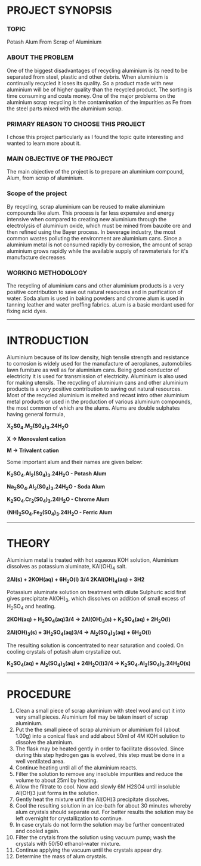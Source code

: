 # PROJECT SYNOPSIS

### TOPIC
Potash Alum From Scrap of Aluminium

### ABOUT THE PROBLEM
One of the biggest disadvantages of recycling aluminium is its need to be separated from steel, plastic and other debris. When aluminium is continually recycled it loses its quality. So a product made with new aluminium will be of higher quality than the recycled product. The sorting is time consuming and costs money. One of the major problems on the aluminium scrap recycling is the contamination of the impurities as Fe from the steel parts mixed with the aluminium scrap.

### PRIMARY REASON TO CHOOSE THIS PROJECT
I chose this project particularly as I found the topic quite interesting and wanted to learn more about it.

### MAIN OBJECTIVE OF THE PROJECT
The main objective of the project is to prepare an aluminium compound, Alum, from scrap of aluminium.

### Scope of the project
By recycling, scrap aluminium can be reused to make aluminium compounds like alum. This process is far less expensive and energy intensive when compared to creating new aluminium through the electrolysis of aluminium oxide, which must be mined from bauxite ore and then refined using the Bayer process. In beverage industry, the most common wastes polluting the environment are aluminium cans. Since a aluminium metal is not consumed rapidly by corrosion, the amount of scrap aluminium grows rapidly while the available supply of rawmaterials for it's manufacture decreases.

### WORKING METHODOLOGY
The recycling of aluminium cans and other aluminium products is a very positive contribution to save out natural resources and in purification of water. Soda alum is used in baking powders and chrome alum is used in tanning leather and water proffing fabrics. aLum is a basic mordant used for fixing acid dyes.


---


# INTRODUCTION

Aluminium because of its low density, high tensile strength and resistance to corrosion is widely used for the manufacture of aeroplanes, automobiles lawn furniture as well as for aluminium cans. Being good conductor of electricity it is used for transmission of electricity. Aluminium is also used for making utensils. The recycling of aluminium cans and other aluminium products is a very positive contribution to saving out natural resources. Most of the recycled aluminium is melted and recast intro other aluminium metal products or used in the production of various aluminium compounds, the most common of which are the alums. Alums are double sulphates having general formula,

**X<sub>2</sub>S0<sub>4</sub>.M<sub>2</sub>(S0<sub>4</sub>)<sub>3</sub>.24H<sub>2</sub>O**

**X -> Monovalent cation**

**M -> Trivalent cation**


Some important alum and their names are given below:

**K<sub>2</sub>SO<sub>4</sub>.Al<sub>2</sub>(S0<sub>4</sub>)<sub>3</sub>.24H<sub>2</sub>O - Potash Alum**

**Na<sub>2</sub>SO<sub>4</sub>.Al<sub>2</sub>(S0<sub>4</sub>)<sub>3</sub>.24H<sub>2</sub>O - Soda Alum**

**K<sub>2</sub>SO<sub>4</sub>.Cr<sub>2</sub>(S0<sub>4</sub>)<sub>3</sub>.24H<sub>2</sub>O - Chrome Alum**

**(NH)<sub>2</sub>SO<sub>4</sub>.Fe<sub>2</sub>(S0<sub>4</sub>)<sub>3</sub>.24H<sub>2</sub>O - Ferric Alum**

---

# THEORY

Aluminium metal is treated with hot aqueous KOH solution, Aluminium dissolves as potassium aluminate, KAl(OH)<sub>4</sub> salt.

**2Al(s) + 2KOH(aq) + 6H<sub>2</sub>O(l) 3/4 2KAl(OH)<sub>4</sub>(aq) + 3H2**

Potassium aluminate solution on treatment with dilute Sulphuric acid first gives precipitate Al(OH)<sub>3</sub>, which dissolves on addition of small excess of H<sub>2</sub>SO<sub>4</sub> and heating.

**2KOH(aq) + H<sub>2</sub>SO<sub>4</sub>(aq)3/4 -> 2Al(OH)<sub>3</sub>(s) + K<sub>2</sub>SO<sub>4</sub>(aq) + 2H<sub>2</sub>O(l)**

**2Al(OH)<sub>3</sub>(s) + 3H<sub>2</sub>SO<sub>4</sub>(aq)3/4 -> Al<sub>2</sub>(SO<sub>4</sub>)<sub>3</sub>(aq) + 6H<sub>2</sub>O(l)**

The resulting solution is concentrated to near saturation and cooled. On cooling crystals of potash alum crystallize out.

**K<sub>2</sub>SO<sub>4</sub>(aq) + Al<sub>2</sub>(SO<sub>4</sub>)<sub>3</sub>(aq) + 24H<sub>2</sub>O(l)3/4 -> K<sub>2</sub>SO<sub>4</sub>.Al<sub>2</sub>(SO<sub>4</sub>)<sub>3</sub>.24H<sub>2</sub>O(s)**

---

# PROCEDURE

1) Clean a small piece of scrap aluminium with steel wool and cut it into very small pieces. Aluminium foil may be taken insert of scrap aluminium.
2) Put the the small piece of scrap aluminium or aluminium foil (about 1.00g) into a conical flask and add about 50ml of 4M KOH solution to dissolve the aluminium.
3) The flask may be heated gently in order to facilitate dissovled. Since during this step hydrogen gas is evolved, this step must be done in a well ventilated area.
4) Continue heating until all of the aluminium reacts.
5) Filter the solution to remove any insoluble impurities and reduce the volume to about 25ml by heating.
6) Allow the filtrate to cool. Now add slowly 6M H2SO4 until insoluble Al(OH)3 just forms in the solution.
7) Gently heat the mixture until the Al(OH)3 precipitate dissolves.
8) Cool the resulting solution in an ice-bath for about 30 minutes whereby alum crystals should separate out. For better results the solution may be left overnight for crystallization to continue.
9) In case crytals do not form the solution may be further concentrated and cooled again.
10) Filter the crytals from the solution using vacuum pump; wash the crystals with 50/50 ethanol-water mixture.
11) Continue applying the vacuum until the crystals appear dry.
12) Determine the mass of alum crystals.



